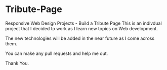 # Tribute-Page
 Responsive Web Design Projects - Build a Tribute Page 
This is an indivdual project that I decided to work as I learn new topics on Web development.

The new technologies will be added in the near future as I come across them.

You can make any pull requests and help me out.

Thank You.
